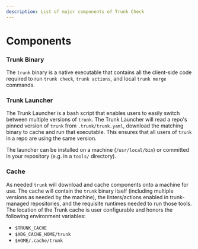 ```yaml
---
description: List of major components of Trunk Check
---
```


# Components

### Trunk Binary

The `trunk` binary is a native executable that contains all the client-side code required to run `trunk check`, `trunk actions`, and local `trunk merge` commands.

### Trunk Launcher

The Trunk Launcher is a bash script that enables users to easily switch between multiple versions of `trunk`. The Trunk Launcher will read a repo's pinned version of `trunk` from `.trunk/trunk.yaml`, download the matching binary to cache and run that executable. This ensures that all users of `trunk` in a repo are using the same version.

The launcher can be installed on a machine (`/usr/local/bin`) or committed in your repository (e.g. in a `tools/` directory).

### Cache

As needed `trunk` will download and cache components onto a machine for use. The cache will contain the `trunk` binary itself (including multiple versions as needed by the machine), the linters/actions enabled in trunk-managed repositories, and the requisite runtimes needed to run those tools. The location of the Trunk cache is user configurable and honors the following environment variables:

- `$TRUNK_CACHE`
- `$XDG_CACHE_HOME/trunk`
- `$HOME/.cache/trunk`
